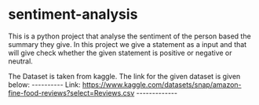 # sentiment-analysis
This is a python project that analyse the sentiment of the person based the summary they give. In this project we give a statement as a input and that will give check whether the given statement is positive or negative or neutral.

The Dataset is taken from kaggle. The link for the given dataset is given below:
---------- Link: https://www.kaggle.com/datasets/snap/amazon-fine-food-reviews?select=Reviews.csv -------------

